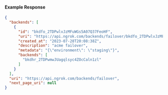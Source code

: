 <!-- Code generated for API Clients. DO NOT EDIT. -->
#### Example Response
```json
{
  "backends": [
    {
      "id": "bkdfo_2TDPwlvJzMFuWGs5A07Q37FeoHF",
      "uri": "https://api.ngrok.com/backends/failover/bkdfo_2TDPwlvJzMFuWGs5A07Q37FeoHF",
      "created_at": "2023-07-28T20:08:38Z",
      "description": "acme failover",
      "metadata": "{\"environment\": \"staging\"}",
      "backends": [
        "bkdhr_2TDPwmwJUagqlsyc4ZOcCaln1zl"
      ]
    }
  ],
  "uri": "https://api.ngrok.com/backends/failover",
  "next_page_uri": null
}